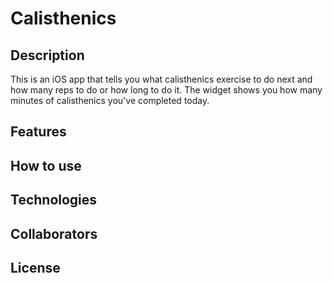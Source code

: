 # Calisthenics

## Description
This is an iOS app that tells you what calisthenics exercise to do next and how many reps to do or how long to do it. The widget shows you how many minutes of calisthenics you've completed today.

## Features
## How to use
## Technologies
## Collaborators
## License
